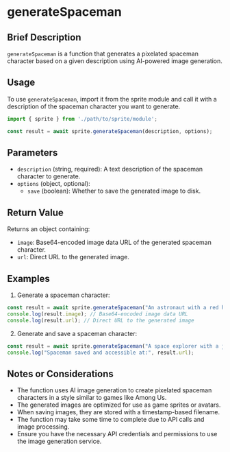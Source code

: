 # generateSpaceman

## Brief Description
`generateSpaceman` is a function that generates a pixelated spaceman character based on a given description using AI-powered image generation.

## Usage
To use `generateSpaceman`, import it from the sprite module and call it with a description of the spaceman character you want to generate.

```javascript
import { sprite } from './path/to/sprite/module';

const result = await sprite.generateSpaceman(description, options);
```

## Parameters
- `description` (string, required): A text description of the spaceman character to generate.
- `options` (object, optional):
  - `save` (boolean): Whether to save the generated image to disk.

## Return Value
Returns an object containing:
- `image`: Base64-encoded image data URL of the generated spaceman character.
- `url`: Direct URL to the generated image.

## Examples

1. Generate a spaceman character:
```javascript
const result = await sprite.generateSpaceman("An astronaut with a red helmet and blue suit");
console.log(result.image); // Base64-encoded image data URL
console.log(result.url); // Direct URL to the generated image
```

2. Generate and save a spaceman character:
```javascript
const result = await sprite.generateSpaceman("A space explorer with a jetpack", { save: true });
console.log("Spaceman saved and accessible at:", result.url);
```

## Notes or Considerations
- The function uses AI image generation to create pixelated spaceman characters in a style similar to games like Among Us.
- The generated images are optimized for use as game sprites or avatars.
- When saving images, they are stored with a timestamp-based filename.
- The function may take some time to complete due to API calls and image processing.
- Ensure you have the necessary API credentials and permissions to use the image generation service.